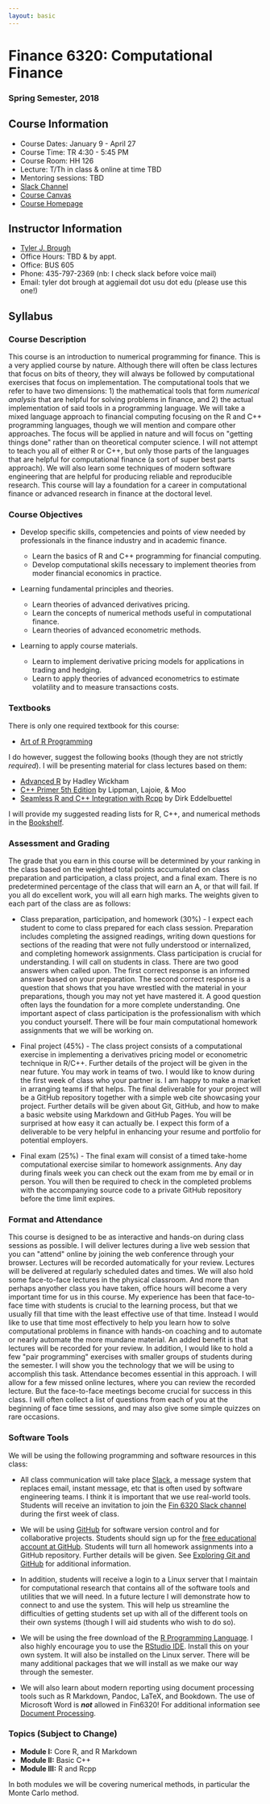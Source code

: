 ```yaml
---
layout: basic
---
```


# Finance 6320: Computational Finance


### Spring Semester, 2018


## Course Information

- Course Dates: January 9 - April 27
- Course Time: TR 4:30 - 5:45 PM
- Course Room: HH 126 
- Lecture: T/Th in class & online at time TBD
- Mentoring sessions: TBD
- [Slack Channel](https://fin6320.slack.com)
- [Course Canvas](https://usu.instructure.com/courses/486407)
- [Course Homepage](https://broughtj.github.io/Fin6320)


## Instructor Information

- [Tyler J. Brough](http://tylerbrough.com)
- Office Hours: TBD & by appt.
- Office: BUS 605
- Phone: 435-797-2369 (nb: I check slack before voice mail)
- Email: tyler dot brough at aggiemail dot usu dot edu (please use this one!)


## Syllabus


### Course Description


This course is an introduction to numerical programming for finance. This is a very applied course by nature.  Although there will often be class lectures that focus on bits of theory, they will always be followed by computational exercises that focus on implementation. The computational tools that we refer to have two dimensions: 1) the mathematical tools that form _numerical analysis_ that are helpful for solving problems in finance, and 2) the actual implementation of said tools in a programming language. We will take a mixed language approach to financial computing focusing on the R and C++ programming languages, though we will mention and compare other approaches. The focus will be applied in nature and will focus on "getting things done" rather than on theoretical computer science. I will not attempt to teach you all of either R or C++, but only those parts of the languages that are helpful for computational finance (a sort of super best parts approach). We will also learn some techniques of modern software engineering that are helpful for producing reliable and reproducible research. This course will lay a foundation for a career in computational finance or advanced research in finance at the doctoral level.


### Course Objectives


- Develop specific skills, competencies and points of view needed by professionals in the finance industry and in academic finance.
	+ Learn the basics of R and C++ programming for financial computing.
	+ Develop computational skills necessary to implement theories from moder financial economics in practice.

- Learning fundamental principles and theories.
	+ Learn theories of advanced derivatives pricing.
	+ Learn the concepts of numerical methods useful in computational finance.
	+ Learn theories of advanced econometric methods.

- Learning to apply course materials.
	+ Learn to implement derivative pricing models for applications in trading and hedging.
	+ Learn to apply theories of advanced econometrics to estimate volatility and to measure transactions costs.


### Textbooks


There is only one required textbook for this course:

- [Art of R Programming](https://nostarch.com/artofr.htm)

I do however, suggest the following books (though they are not strictly _required_). I will be presenting material for class lectures based on them:

- [Advanced R](http://adv-r.had.co.nz/) by Hadley Wickham
- [C++ Primer 5th Edition](https://www.amazon.com/Primer-5th-Stanley-B-Lippman/dp/0321714113) by Lippman, Lajoie, & Moo
- [Seamless R and C++ Integration with Rcpp](https://goo.gl/WjBeVA) by Dirk Eddelbuettel

I will provide my suggested reading lists for R, C++, and numerical methods in the [Bookshelf]().


### Assessment and Grading


The grade that you earn in this course will be determined by your ranking in the class based on the weighted total points accumulated on class preparation and participation, a class project, and a final exam. There is no predetermined percentage of the class that will earn an A, or that will fail. If you all do excellent work, you will all earn high marks. The weights given to each part of the class are as follows:

- Class preparation, participation, and homework (30%) - I expect each student to come to class prepared for each class session. Preparation includes completing the assigned readings, writing down questions for sections of the reading that were not fully understood or internalized, and completing homework assignments. Class participation is crucial for understanding. I will call on students in class. There are two good answers when called upon. The first correct response is an informed answer based on your preparation. The second correct response is a question that shows that you have wrestled with the material in your preparations, though you may not yet have mastered it. A good question often lays the foundation for a more complete understanding. One important aspect of class participation is the professionalism with which you conduct yourself. There will be four main computational homework assignments that we will be working on.  

- Final project (45%) - The class project consists of a computational exercise in implementing a derivatives pricing model or econometric technique in R/C++. Further details of the project will be given in the near future. You may work in teams of two. I would like to know during the first week of class who your partner is. I am happy to make a market in arranging teams if that helps. The final deliverable for your project will be a GitHub repository together with a simple web cite showcasing your project. Further details will be given about Git, GitHub, and how to make a basic website using Markdown and GitHub Pages. You will be surprised at how easy it can actually be. I expect this form of a deliverable to be very helpful in enhancing your resume and portfolio for potential employers.  

- Final exam (25%) - The final exam will consist of a timed take-home computational exercise similar to homework assignments. Any day during finals week you can check out the exam from me by email or in person. You will then be required to check in the completed problems with the accompanying source code to a private GitHub repository before the time limit expires. 


### Format and Attendance


This course is designed to be as interactive and hands-on during class sessions as possible. I will deliver lectures during a live web session that you can "attend" online by joining the web conference through your browser. Lectures will be recorded automatically for your review. Lectures will be delivered at regularly scheduled dates and times. We will also hold some face-to-face lectures in the physical classroom. And more than perhaps anyother class you have taken, office hours will become a very important time for us in this course. My experience has been that face-to-face time with students is crucial to the learning process, but that we usually fill that time with the least effective use of that time. Instead I would like to use that time most effectively to help you learn how to solve computational problems in finance with hands-on coaching and to automate or nearly automate the more mundane material. An added benefit is that lectures will be recorded for your review. In addition, I would like to hold a few "pair programming" exercises with smaller groups of students during the semester. I will show you the technology that we will be using to accomplish this task. Attendance becomes essential in this approach. I will allow for a few missed online lectures, where you can review the recorded lecture. But the face-to-face meetings become crucial for success in this class. I will often collect a list of questions from each of you at the beginning of face time sessions, and may also give some simple quizzes on rare occasions. 


### Software Tools

We will be using the following programming and software resources in this class:

- All class communication will take place [Slack](https://slack.com), a message system that replaces email, instant message, etc that is often used by software engineering teams. I think it is important that we use real-world tools.  Students will receive an invitation to join the [Fin 6320 Slack channel](https://fin6320.slack.com) during the first week of class. 

- We will be using [GitHub](https://github.com) for software version control and for collaborative projects. Students should sign up for the [free educational account at GitHub](https://education.github.com/discount_requests/new).  Students will turn all homework assignments into a GitHub repository. Further details will be given. See [Exploring Git and GitHub](git.md) for additional information.

- In addition, students will receive a login to a Linux server that I maintain for computational research that contains all of the software tools and utilities that we will need. In a future lecture I will demonstrate how to connect to and use the system. This will help us streamline the difficulties of getting students set up with all of the different tools on their own systems (though I will aid students who wish to do so). 

- We will be using the free download of the [R Programming Language](www.r-project.org). I also highly encourage you to
  use the [RStudio IDE](https://rstudio.com). Install this on your own system. It will also be installed on the Linux
  server. There will be many additional packages that we will install as we make our way through the semester.  

- We will also learn about modern reporting using document processing tools such as R Markdown, Pandoc, LaTeX, and Bookdown. The use of Microsoft Word is ___not___ allowed in Fin6320! For additional information see [Document Processing](docs.md). 


### Topics (Subject to Change)


- __Module I:__ Core R, and R Markdown 
- __Module II:__ Basic C++ 
- __Module III:__ R and Rcpp

In both modules we will be covering numerical methods, in particular the Monte Carlo method.



